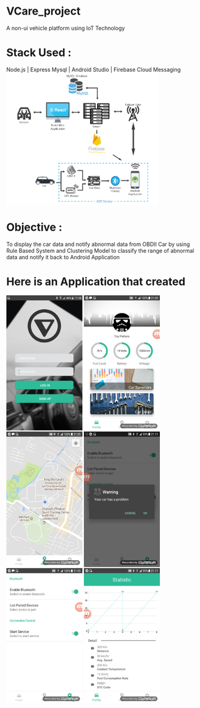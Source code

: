 # VCare_project
  A non-ui vehicle platform using IoT Technology
#  Stack Used :
   Node.js | Express Mysql | Android Studio | Firebase Cloud Messaging
   <img src="https://github.com/Pepomanz/VCare_project/blob/master/ScreenShot/new_structure.PNG" alt="drawing" width="400"/>
#  Objective : 
   To display the car data and notify abnormal data from OBDII Car by using Rule Based System and Clustering Model to classify the range of abnormal data and notify it back to Android Application
# Here is an Application that created 
<div style="display:inline">
  <img src="https://github.com/Pepomanz/VCare_project/blob/master/ScreenShot/Home.png" alt="drawing" width="200"/>
  <img src="https://github.com/Pepomanz/VCare_project/blob/master/ScreenShot/Index.jpg" alt="drawing" width="200"/>
  <img src="https://github.com/Pepomanz/VCare_project/blob/master/ScreenShot/Maps.jpg" alt="drawing" width="200"/>
</div>
<div style="display:inline">
  <img src="https://github.com/Pepomanz/VCare_project/blob/master/ScreenShot/Notification.jpg" alt="drawing" width="200"/>
  <img src="https://github.com/Pepomanz/VCare_project/blob/master/ScreenShot/Setting.jpg" alt="drawing" width="200"/>
  <img src="https://github.com/Pepomanz/VCare_project/blob/master/ScreenShot/Stat.jpg" alt="drawing" width="200"/>
</div>
